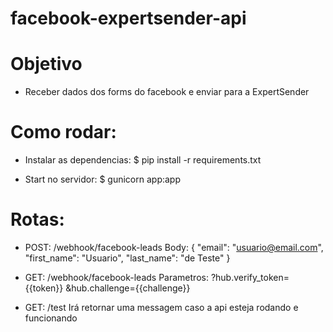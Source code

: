 # facebook-expertsender-api

# Objetivo
- Receber dados dos forms do facebook e enviar para a ExpertSender

# Como rodar:
- Instalar as dependencias:
    $ pip install -r requirements.txt

- Start no servidor:
    $ gunicorn app:app

# Rotas:
- POST: /webhook/facebook-leads
Body:
{
    "email": "usuario@email.com",
    "first_name": "Usuario",
    "last_name": "de Teste"
}

- GET: /webhook/facebook-leads
Parametros: 
    ?hub.verify_token={{token}}
    &hub.challenge={{challenge}}

- GET: /test
Irá retornar uma messagem caso a api esteja rodando e funcionando